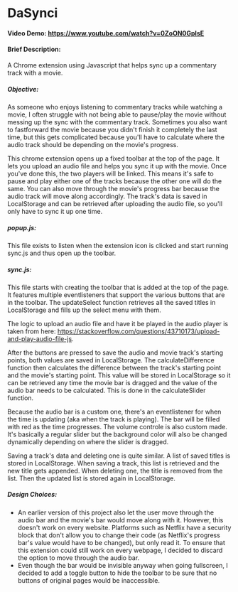 # DaSynci
#### Video Demo:  https://www.youtube.com/watch?v=0ZoON0GplsE
#### Brief Description:
A Chrome extension using Javascript that helps sync up a commentary track with a movie. 

##### Objective:
As someone who enjoys listening to commentary tracks while watching a movie, I often struggle with not being able to pause/play the movie without messing up the sync with the commentary track. Sometimes you also want to fastforward the movie because you didn't finish it completely the last time, but this gets complicated because you'll have to calculate where the audio track should be depending on the movie's progress.

This chrome extension opens up a fixed toolbar at the top of the page. It lets you upload an audio file and helps you sync it up with the movie. Once you've done this, the two players will be linked. This means it's safe to pause and play either one of the tracks because the other one will do the same. You can also move through the movie's progress bar because the audio track will move along accordingly. The track's data is saved in LocalStorage and can be retrieved after uploading the audio file, so you'll only have to sync it up one time.

##### popup.js:
This file exists to listen when the extension icon is clicked and start running sync.js and thus open up the toolbar.

##### sync.js:
This file starts with creating the toolbar that is added at the top of the page. It features multiple eventlisteners that support the various buttons that are in the toolbar. The updateSelect function retrieves all the saved titles in LocalStorage and fills up the select menu with them.

The logic to upload an audio file and have it be played in the audio player is taken from here: https://stackoverflow.com/questions/43710173/upload-and-play-audio-file-js.

After the buttons are pressed to save the audio and movie track's starting points, both values are saved in LocalStorage. The calculateDifference function then calculates the difference between the track's starting point and the movie's starting point. This value will be stored in LocalStorage so it can be retrieved any time the movie bar is dragged and the value of the audio bar needs to be calculated. This is done in the calculateSlider function.

Because the audio bar is a custom one, there's an eventlistener for when the time is updating (aka when the track is playing). The bar will be filled with red as the time progresses. The volume controle is also custom made. It's basically a regular slider but the background color will also be changed dynamically depending on where the slider is dragged. 

Saving a track's data and deleting one is quite similar. A list of saved titles is stored in LocalStorage. When saving a track, this list is retrieved and the new title gets appended. When deleting one, the title is removed from the list. Then the updated list is stored again in LocalStorage.


##### Design Choices:
- An earlier version of this project also let the user move through the audio bar and the movie's bar would move along with it. However, this doesn't work on every website. Platforms such as Netflix have a security block that don't allow you to change their code (as Netflix's progress bar's value would have to be changed), but only read it. To ensure that this extension could still work on every webpage, I decided to discard the option to move through the audio bar. 
- Even though the bar would be invisible anyway when going fullscreen, I decided to add a toggle button to hide the toolbar to be sure that no buttons of original pages would be inaccessible. 
